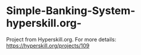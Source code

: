# Simple-Banking-System-hyperskill.org-
Project from Hyperskill.org.  For more details: https://hyperskill.org/projects/109
